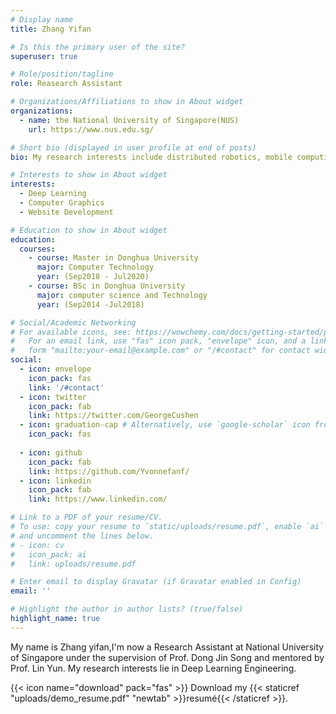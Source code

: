 ```yaml
---
# Display name
title: Zhang Yifan

# Is this the primary user of the site?
superuser: true

# Role/position/tagline
role: Reasearch Assistant

# Organizations/Affiliations to show in About widget
organizations:
  - name: the National University of Singapore(NUS)
    url: https://www.nus.edu.sg/

# Short bio (displayed in user profile at end of posts)
bio: My research interests include distributed robotics, mobile computing and programmable matter.

# Interests to show in About widget
interests:
  - Deep Learning
  - Computer Graphics
  - Website Development

# Education to show in About widget
education:
  courses:
    - course: Master in Donghua University
      major: Computer Technology
      year: (Sep2018 - Jul2020)
    - course: BSc in Donghua University
      major: computer science and Technology
      year: (Sep2014 -Jul2018)

# Social/Academic Networking
# For available icons, see: https://wowchemy.com/docs/getting-started/page-builder/#icons
#   For an email link, use "fas" icon pack, "envelope" icon, and a link in the
#   form "mailto:your-email@example.com" or "/#contact" for contact widget.
social:
  - icon: envelope
    icon_pack: fas
    link: '/#contact'
  - icon: twitter
    icon_pack: fab
    link: https://twitter.com/GeorgeCushen
  - icon: graduation-cap # Alternatively, use `google-scholar` icon from `ai` icon pack
    icon_pack: fas
    
  - icon: github
    icon_pack: fab
    link: https://github.com/Yvonnefanf/
  - icon: linkedin
    icon_pack: fab
    link: https://www.linkedin.com/

# Link to a PDF of your resume/CV.
# To use: copy your resume to `static/uploads/resume.pdf`, enable `ai` icons in `params.toml`,
# and uncomment the lines below.
# - icon: cv
#   icon_pack: ai
#   link: uploads/resume.pdf

# Enter email to display Gravatar (if Gravatar enabled in Config)
email: ''

# Highlight the author in author lists? (true/false)
highlight_name: true
---
```

My name is Zhang yifan,I'm now a Research Assistant at National University of Singapore under the supervision of Prof. Dong Jin Song and mentored by Prof. Lin Yun. My research interests lie in Deep Learning Engineering.

{{< icon name="download" pack="fas" >}} Download my {{< staticref "uploads/demo_resume.pdf" "newtab" >}}resumé{{< /staticref >}}.
